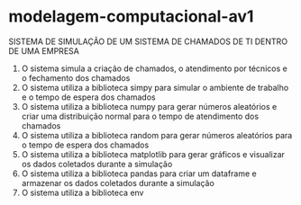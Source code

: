 # modelagem-computacional-av1

 SISTEMA DE SIMULAÇÃO DE UM SISTEMA DE CHAMADOS DE TI DENTRO DE UMA EMPRESA


 1. O sistema simula a criação de chamados, o atendimento por técnicos e o fechamento dos chamados
 2. O sistema utiliza a biblioteca simpy para simular o ambiente de trabalho e o tempo de espera dos chamados
 3. O sistema utiliza a biblioteca numpy para gerar números aleatórios e criar uma distribuição normal para o tempo de atendimento dos chamados
 4. O sistema utiliza a biblioteca random para gerar números aleatórios para o tempo de espera dos chamados
 5. O sistema utiliza a biblioteca matplotlib para gerar gráficos e visualizar os dados coletados durante a simulação
 6. O sistema utiliza a biblioteca pandas para criar um dataframe e armazenar os dados coletados durante a simulação
 7. O sistema utiliza a biblioteca env 
